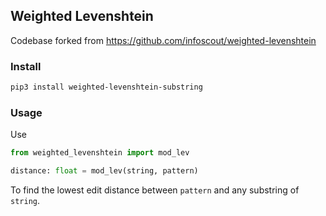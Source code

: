 ## Weighted Levenshtein
Codebase forked from https://github.com/infoscout/weighted-levenshtein

### Install
```bash
pip3 install weighted-levenshtein-substring
```

### Usage
Use
```python
from weighted_levenshtein import mod_lev

distance: float = mod_lev(string, pattern)
```

To find the lowest edit distance between `pattern` and any substring of `string`.